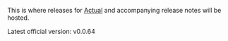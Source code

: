 This is where releases for [Actual](https://actualbudget.com) and accompanying
release notes will be hosted.

Latest official version: v0.0.64
